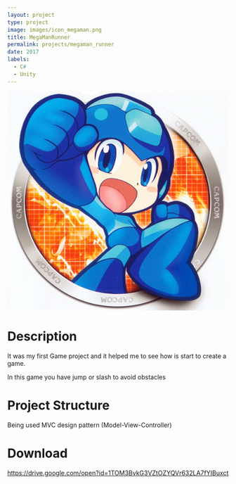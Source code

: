 ```yaml
---
layout: project
type: project
image: images/icon_megaman.png
title: MegaManRunner
permalink: projects/megaman_runner
date: 2017
labels:
  - C#
  - Unity
---
```


<img class="ui medium right floated rounded image" src="../images/icon_megaman.png">

# Description
It was my first Game project and it helped me to see how is start to create a game.

In this game you have jump or slash to avoid obstacles 

# Project Structure
Being used MVC design pattern (Model-View-Controller)

# Download
https://drive.google.com/open?id=1TOM3BvkG3VZtOZYQVr632LA7fYIBuxct



